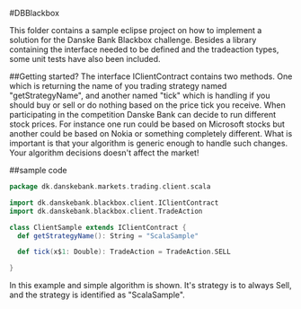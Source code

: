 #DBBlackbox

This folder contains a sample eclipse project on how to implement a solution for the Danske Bank Blackbox challenge.
Besides a library containing the interface needed to be defined and the tradeaction types, some unit tests have also been included. 

##Getting started?
The interface IClientContract contains two methods. One which is returning the name of you trading strategy named "getStrategyName", and another named "tick" which is handling if you should buy or sell or do nothing based on the price tick you receive.
When participating in the competition Danske Bank can decide to run different stock prices. For instance one run could be based on Microsoft stocks but another could be based on Nokia or something completely different.
What is important is that your algorithm is generic enough to handle such changes.
Your algorithm decisions doesn't affect the market!

##sample code
```scala
package dk.danskebank.markets.trading.client.scala

import dk.danskebank.blackbox.client.IClientContract
import dk.danskebank.blackbox.client.TradeAction

class ClientSample extends IClientContract {
  def getStrategyName(): String = "ScalaSample"

  def tick(x$1: Double): TradeAction = TradeAction.SELL

}
```
In this example and simple algorithm is shown. It's strategy is to always Sell, and the strategy is identified as "ScalaSample".
